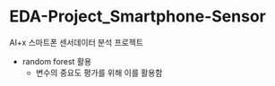 # EDA-Project_Smartphone-Sensor
AI+x 스마트폰 센서데이터 분석 프로젝트
- random forest 활용
  - 변수의 중요도 평가를 위해 이를 활용함
